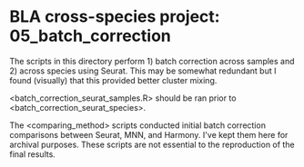 # BLA cross-species project: 05_batch_correction

The scripts in this directory perform 1) batch correction across samples and 2) across species using Seurat. This may be somewhat redundant but I found (visually) that this provided better cluster mixing. 

<batch_correction_seurat_samples.R> should be ran prior to <batch_correction_seurat_species>. 

The <comparing_method> scripts conducted initial batch correction comparisons between Seurat, MNN, and Harmony. I've kept them here for archival purposes. These scripts are not essential to the reproduction of the final results. 